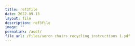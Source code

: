 ```yaml
---
title: ref3file
date: 2022-09-13
layout: file
description: ref3file
image: ""
permalink: /asdf/
file_url: /files/aeron_chairs_recycling_instructions 1.pdf
---
```

